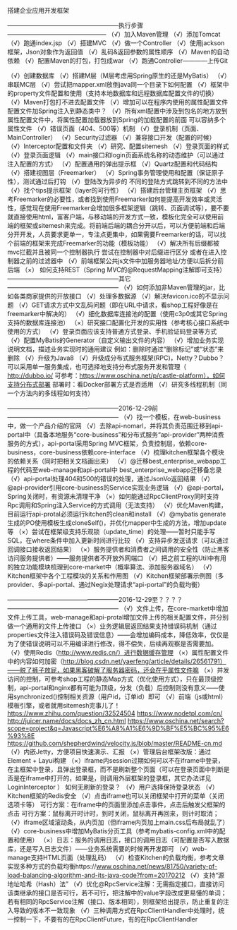 搭建企业应用开发框架

——————————————————执行步骤————————————————
（√）加入Maven管理
（√）添加Tomcat
（√）跑通index.jsp
（√）搭建MVC
（√）做一个Controller
（√）使用jackson框架，Json对象作为返回值
（√）乱码&返回参数的属性顺序
（√）Maven的自动依赖
（√）配置Maven的打包，打包成war
（√）跑通Controller————上传Git

（√）创建数据库
（√）搭建M层（M层考虑用Spring原生的还是MyBatis）
（√）串联MC层
（√）尝试把mapper.xml放倒java同一个目录下如何配置
（√）框架中的property文件配置和使用（支持本地数据库和远程数据库配置文件的切换）
（√）Maven打包打不进去配置文件
（√）增加可以在程序内使用的属性配置文件 配置文件加Spring注入到静态类中？
（√）所有xml配置中涉及到包名的地方放到属性配置文件中，将属性配置加载器放到Spring的加载配置的前面 可以容纳多个属性文件
（√）错误页面（404、500等）机制
（√）登录机制（页面、MainController）
（√）Security过滤器
（√）兼容接口开发（配置的时候）
（√）Interceptor配置和文件夹
（√）研究、配置sitemesh
（√）登录页面的样式
（√）登录页面逻辑
（√）main接口和login页面系统名称的动态维护（可以通过注入配置的方式）
（√）配置通用的弹出提示框
（√）Quartz配置和代码结构
（√）搭建视图层（Freemarker）
（√）Spring事务管理使用和配置（保证原子性），测试通过后打钩
（√）登陆改为异步的 不同的登陆方式跳转到不同的方法中
（√）找个tips提示框架（layer的可行性）
（√）搭建后台管理主页框架
（√）思考Freemarker的必要性，或者找到使用Freemarker如何能提高开发效率或灵活性，感觉现在使用Freemarker会增加很多框架逻辑（跳转、页面调试等），要不要就直接使用html，富客户端，与移动端的开发方式一致，模板化完全可以使用前端的框架或sitemesh来完成。将前端后端的耦合分开以后，可以方便前端和后端分开开发，人员要求更单一，专注点更集中，如果需要Freemarker的话，可以找个前端的框架来完成Freemarker的功能（模板功能）
（√）解决所有后缀都被mvc拦截并且被同一个控制器执行 尝试在控制器中对后缀进行区分 或者在进入控制器之前的过滤器中
（√）前端框架公共js文件中加服务器地址/方便以后拆分前后端
（×） 如何支持REST（Spring MVC的@RequestMapping注解即可支持）
——————————————————其它——————————————————
（√）如何添加非Maven管理的jar，比如各类商家提供的开放接口
（√）处理多数据源
（√）解决favicon.ico的不显示问题
（√）GET请求方式中文乱码问题（即在URL中请求，看shop工程好像是在freemarker中解决的）
（√）细化数据库连接池的配置（使用c3p0或其它Spring支持的数据库连接池）
（×）研究接口配置化开发的实用性（参考核心接口系统中使用的方式）
（√）登录页面应该支持普通方式登录、手机验证码登录等方式
（√）配置MyBatis的Generator（自定义输出文件的内容）
（√）增加业务实现说明文档，描述业务实现时的通用建议 例如：删除时通过“删除标记”或“状态”来删除
（√）升级为Java8
（√）升级成分布式服务框架(RPC)，Netty？Dubbo？可以采用单一服务集成，也可选择地支持分布式服务开发和管理（ http://dubbo.io/ 可参考：https://www.oschina.net/p/castle-platform），如何支持分布式部署 部署时：看Docker部署方式是否适用
（√）研究多线程机制（同一个方法内的多线程如何支持）

——————————————————2016-12-29前——————————————————
（√）找一个模板，在web-business中，做一个产品介绍的官网
（√）去除api-nomarl，并将其负责范围迁移到api-portal中（具备本地服务“core-business”和分布式服务“api-provider”两种消费服务的方式），api-portal采用Spring MVC框架，负责控制层，依赖core-business，core-business依赖core-interface
（√）梳理kitchen框架各个模块的依赖关系（同时把相关文档画出来）
（√）@迁移best_enterprise_webapp工程的代码至web-manage和api-portal中
best_enterprise_webapp迁移备忘录
（√）api-portal处理404和500的错误的处理，通过JsonVo返回结果
（√）@api-provider引用core-business的Service实现业务逻辑
（√）@api-portal，Spring关闭时，有资源未清理干净
（×）如何能通过RpcClientProxy同时支持Rpc调用和Spring注入Service的方式调用（无法支持）
（√）优化Maven构建，目前运行api-protal必须运行kitchen的clean和install
（√）@mybatis generate生成的PO使用模板生成cloneSelf()，并优化mapper中生成的方法，增加update等
（×）尝试在框架级支持乐观锁（update_time）的处理——暂时只能手写SQL，在where条件中加入更新时间进行比较
（√）支持异步发送请求（可以通过回调接口接收返回结果）
（×）服务提供者和消费者之间调用的安全性（防止黑客访问服务提供者）——服务提供者不开放外网端口
（√）把之前工程的Util中有用的独立功能模块梳理到core-market中（概率算法、添加服务器域名）
（√）Kitchen框架中各个工程模块的关系和作用图
（√）Kitchen框架部署示例图（多provider、多api-portal、通过Negix处理请求“api-portal”的负载均衡）

——————————————————2016-12-29至？？？？——————————————————
（√）文件上传，在core-market中增加文件上传工具，web-manage和api-protal增加文件上传的相关配置文件，并分别做一个通用的文件上传接口
（×）业务逻辑层返回结果支持错误码机制（通过properties文件注入错误码及错误信息）——会增加编码成本，降低效率，仅仅是为了使错误说明可以不用编译进行修改，得不偿失，后续再观察是否需要加。
（√）使用Redis（http://www.redis.cn/）进行数据缓存管理
（×）属性配置文件中的内容如何加密（http://blog.csdn.net/yaerfeng/article/details/26561791）——脱了裤子放屁，如果黑客破解了服务器密码，还会在乎属性文件嘛
（×）并发访问的控制，可参考shop工程的静态Map方式（优化使用方式），只在最顶级控制，api-portal和nginx都有可能为顶级，分发（负载）后控制则没有意义——使用synchronized()控制相关资源（用户id，订单id）即可
（√）前端（js或html）模板引擎，或者就用sitemesh完事儿了！
https://www.zhihu.com/question/32524504
https://www.nodetpl.com/cn/
http://juicer.name/docs/docs_zh_cn.html
https://www.oschina.net/search?scope=project&q=Javascript%E6%A8%A1%E6%9D%BF%E5%BC%95%E6%93%8E
https://github.com/shepherdwind/velocity.js/blob/master/README-cn.md
（√）内嵌Jetty，方便项目快速演示、汇报
（×）管理后台框架改版：通过Element + Layui构建
（×）iframe内session过期如何可以不在iframe中登录，在主框架中登录，且弹出登录框，而不是刷新整个页面（可以在登录页面中判断是否是在iframe中打开的，如果是，则调用外层框架的登录框，其它办法详见LoginInterceptor
） 如何无刷新的登录？
（√）用户选择保持登录状态
（√）Kitchen框架的Redis安全
（√）点击iframe也可以关闭框架中打开的菜单（关闭选项卡等）
可行方案：在iframe中的页面里添加点击事件，点击后触发父框架的点击
可行方案：鼠标离开时计时，到时关闭，鼠标离开再回来，则计时取消；
（√）iframe区域滚动条，从内页加（但iframe内页加上main.css后布局就乱了）
（√）core-business中增加MyBatis分页工具（参考mybatis-config.xml中的配置和使用）
（×）日志：服务的调用日志，接口的调用日志（可配置是否写入数据库，还是写入日志文件）——业务系统需要的时候再开发即可
（√）web-manage支持HTML页面（处理乱码）
（√）检查Kitchen的负载均衡，参考文章实现多种方式的负载均衡https://www.oschina.net/news/81750/variety-pf-load-balancing-algorithm-and-its-java-code?from=20170212
（√）支持“源地址哈希（Hash）法”
（√）优化@RpcService注解：无需指定接口，直接访问该类继承的接口是否可行，若不可行，把注解中的value字段改成更易懂的单词；若有相同的RpcService注解（接口、版本相同），则框架给出提示，防止重复的注入导致的版本不一致现象
（√）三种调用方式在RpcClientHandler中处理时，统一控制一下，不要有的在RpcClientFuture，有的在RpcClientHandler